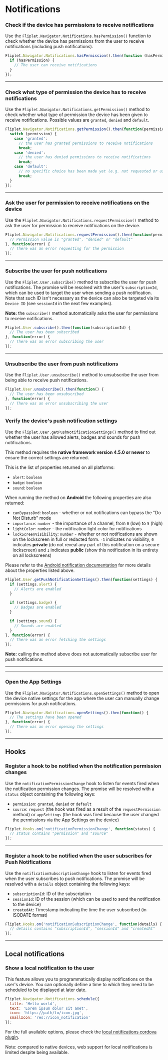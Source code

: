 # Notifications

### Check if the device has permissions to receive notifications

Use the `Fliplet.Navigator.Notifications.hasPermission()` function to check whether the device has permissions from the user to receive notifications (including push notifications).

```js
Fliplet.Navigator.Notifications.hasPermission().then(function (hasPermission) {
  if (hasPermission) {
    // The user can receive notifications
  }
});
```

---

### Check what type of permission the device has to receive notifications

Use the `Fliplet.Navigator.Notifications.getPermission()` method to check whether what type of permission the device has been given to receive notifications. Possible values are `granted`, `denied` and `default`.

```js
Fliplet.Navigator.Notifications.getPermission().then(function(permission) {
  switch (permission) {
    case 'granted':
      // the user has granted permissions to receive notifications
      break;
    case 'denied':
      // the user has denied permissions to receive notifications
      break;
    case 'default':
      // no specific choice has been made yet (e.g. not requested or user has not responded)
      break;
  }
});
```

---

### Ask the user for permission to receive notifications on the device

Use the `Fliplet.Navigator.Notifications.requestPermission()` method to ask the user for permission to receive notifications on the device.

```js
Fliplet.Navigator.Notifications.requestPermission().then(function(permission) {
  // Permission value is "granted", "denied" or "default"
}, function(error) {
  // There was an error requesting for the permission
});
```

---

### Subscribe the user for push notifications

Use the `Fliplet.User.subscribe()` method to subscribe the user for push notifications. The promise will be resolved with the user's `subscriptionId`, which can be used to target the user when sending a push notification. Note that such ID isn't necessary as the device can also be targeted via its `Device ID` (see `sessionId` in the next few examples).

<p class="quote"><strong>Note:</strong> the <code>subscribe()</code> method automatically asks the user for permissions to receive notifications.</p>

```js
Fliplet.User.subscribe().then(function(subscriptionId) {
  // The user has been subscribed
}, function(error) {
  // There was an error subscribing the user
});
```

---

### Unsubscribe the user from push notifications

Use the `Fliplet.User.unsubscribe()` method to unsubscribe the user from being able to receive push notifications.

```js
Fliplet.User.unsubscribe().then(function() {
  // The user has been unsubscribed
}, function(error) {
  // There was an error unsubscribing the user
});
```

### Verify the device's push notification settings

Use the `Fliplet.User.getPushNotificationSettings()` method to find out whether the user has allowed alerts, badges and sounds for push notifications.

<p class="warning">This method requires the <strong>native framework version 4.5.0 or newer</strong> to ensure the correct settings are returned.</p>

This is the list of properties returned on all platforms:

- `alert`: `boolean`
- `badge`: `boolean`
- `sound`: `boolean`

When running the method on **Android** the following properties are also returned:

- `canBypassDnd`: `boolean` - whether or not notifications can bypass the "Do Not Disturb" mode
- `importance`: `number` - the importance of a channel, from `0` (low) to `5` (high)
- `lightColor`: `number` - the notification light color for notifications
- `lockScreenVisibility`: `number` - whether or not notifications are shown on the lockscreen in full or redacted form. `-1` indicates no visibility, `0` indicates **private** (do not reveal any part of this notification on a secure lockscreen) and `1` indicates **public** (show this notification in its entirety on all lockscreens)

Please refer to the [Android notification documentation](https://developer.android.com/reference/android/app/NotificationChannel#summary) for more details about the properties listed above.

```js
Fliplet.User.getPushNotificationSettings().then(function(settings) {
  if (settings.alert) {
    // Alerts are enabled
  }

  if (settings.badge) {
    // Badges are enabled
  }

  if (settings.sound) {
    // Sounds are enabled
  }
}, function(error) {
  // There was an error fetching the settings
});
```

<p class="quote"><strong>Note:</strong> calling the method above does not automatically subscribe user for push notifications.</p>

---

---

### Open the App Settings

Use the `Fliplet.Navigator.Notifications.openSettings()` method to open the device native settings for the app where the user can manually change permissions for push notifications.

```js
Fliplet.Navigator.Notifications.openSettings().then(function() {
  // The settings have been opened
}, function(error) {
  // There was an error opening the settings
});
```

---

## Hooks

### Register a hook to be notified when the notification permission changes

Use the `notificationPermissionChange` hook to listen for events fired when the notification permission changes. The promise will be resolved with a `status` object containing the following keys:

- `permission`: `granted`, `denied` or `default`
- `source`: `request` (the hook was fired as a result of the `requestPermission` method) or `appSettings` (the hook was fired because the user changed the permissions via the App Settings on the device)

```js
Fliplet.Hooks.on('notificationPermissionChange', function(status) {
  // status contains "permission" and "source"
});
```

---

### Register a hook to be notified when the user subscribes for Push Notifications

Use the `notificationSubscriptionChange` hook to listen for events fired when the user subscribes to push notifications. The promise will be resolved with a `details` object containing the following keys:

- `subscriptionId`: ID of the subscription
- `sessionId`: ID of the session (which can be used to send the notification to the device)
- `createdAt`: Timestamp indicating the time the user subscribed (in ISODATE format)

```js
Fliplet.Hooks.on('notificationSubscriptionChange', function(details) {
  // details contains "subscriptionId", "sessionId" and "createdAt"
});
```

---

## Local notifications

### Show a local notification to the user

This feature allows you to programmatically display notifications on the user's device. You can optionally define a time to which they need to be scheduled to be displayed at later date.

```js
Fliplet.Navigator.Notifications.schedule({
  title: 'Hello world',
  text: 'Lorem ipsum dolor sit amet',
  icon: 'https://path/to/icon.jpg',
  smallIcon: 'res://icon_notification'
});
```

For the full available options, please check the [local notifications cordova plugin](https://github.com/katzer/cordova-plugin-local-notifications).

Note: compared to native devices, web support for local notifications is limited despite being available.
